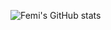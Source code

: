 ![Femi's GitHub stats](https://github-readme-stats.vercel.app/api?username=femisd&count_private=true&show_icons=true&theme=gruvbox)
